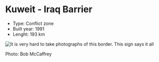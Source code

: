 # Kuweit - Iraq Barrier
* Type: Conflict zone
* Built year: 1991
* Lenght: 193 km 

![It is very hard to take photographs of this border. This sign says it all](http://c2.staticflickr.com/4/3028/2810419273_ef9e80b702_b.jpg)

Photo: Bob McCaffrey
